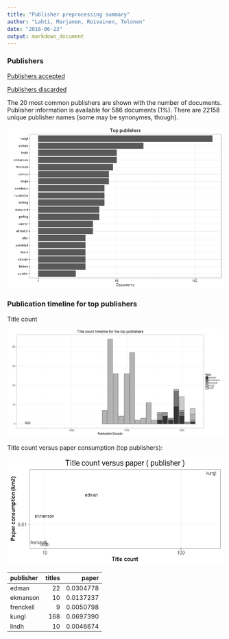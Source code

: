 ```yaml
---
title: "Publisher preprocessing summary"
author: "Lahti, Marjanen, Roivainen, Tolonen"
date: "2016-06-23"
output: markdown_document
---
```



### Publishers

[Publishers accepted](output.tables/publisher_accepted.csv)

[Publishers discarded](output.tables/publisher_discarded.csv)



The 20 most common publishers are shown with the number of documents. Publisher information is available for 586 documents (1%). There are 22158 unique publisher names (some may be synonymes, though).


![plot of chunk summarypublisher2](figure/summarypublisher2-1.png)

### Publication timeline for top publishers

Title count

![plot of chunk summaryTop10pubtimeline](figure/summaryTop10pubtimeline-1.png)



Title count versus paper consumption (top publishers):

![plot of chunk publishertitlespapers](figure/publishertitlespapers-1.png)

|publisher | titles|     paper|
|:---------|------:|---------:|
|edman     |     22| 0.0304778|
|ekmanson  |     10| 0.0137237|
|frenckell |      9| 0.0050798|
|kungl     |    168| 0.0697390|
|lindh     |     10| 0.0046674|
